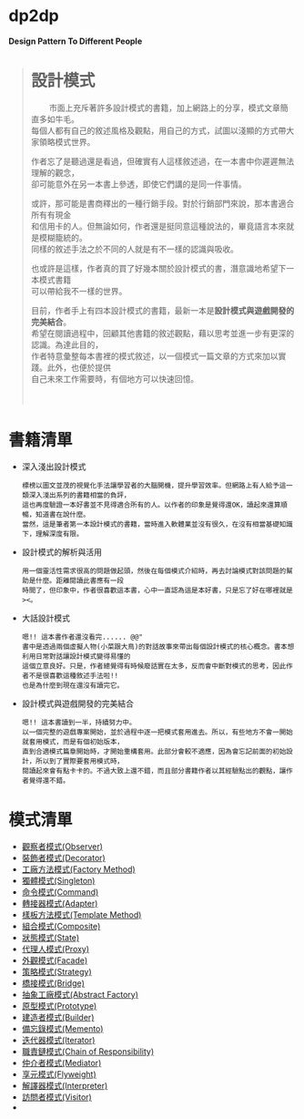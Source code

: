 # dp2dp
**Design Pattern To Different People**

 >
 > # 設計模式
 > &nbsp;&nbsp;&nbsp;&nbsp;&nbsp;&nbsp;&nbsp;
 > 市面上充斥著許多設計模式的書籍，加上網路上的分享，模式文章簡直多如牛毛。<br/>
 > 每個人都有自己的敘述風格及觀點，用自己的方式，試圖以淺顯的方式帶大家領略模式世界。<br/>
 >
 > 作者忘了是聽過還是看過，但確實有人這樣敘述過，在一本書中你遲遲無法理解的觀念，<br/>
 > 卻可能意外在另一本書上參透，即使它們講的是同一件事情。<br/>
 >
 > 或許，那可能是書商釋出的一種行銷手段。對於行銷部門來說，那本書適合所有有現金<br/>
 > 和信用卡的人。但無論如何，作者還是挺同意這種說法的，畢竟語言本來就是模糊籠統的。<br/>
 > 同樣的敘述手法之於不同的人就是有不一樣的認識與吸收。<br/>
 >
 > 也或許是這樣，作者真的買了好幾本關於設計模式的書，潛意識地希望下一本模式書籍<br/>
 > 可以帶給我不一樣的世界。<br/>
 >
 > 目前，作者手上有四本設計模式的書籍，最新一本是**設計模式與遊戲開發的完美結合**。<br/>
 > 希望在閱讀過程中，回顧其他書籍的敘述觀點，藉以思考並進一步有更深的認識。為達此目的，<br/>
 > 作者特意彙整每本書裡的模式敘述，以一個模式一篇文章的方式來加以實踐。此外，也便於提供<br/>
 > 自己未來工作需要時，有個地方可以快速回憶。<br/>
 > ###### &nbsp;
 >

書籍清單
 ====
  - 深入淺出設計模式
    ```
    標榜以圖文並茂的視覺化手法讓學習者的大腦開機，提升學習效率。但網路上有人給予這一類深入淺出系列的書籍相當的負評，
    這也再度驗證一本好書並不見得適合所有的人。以作者的印象是覺得還OK，讀起來還算順暢，知道書在說什麼。
    當然，這是筆者第一本設計模式的書籍，當時進入軟體業並沒有很久，在沒有相當基礎知識下，理解深度有限。
    ```
  - 設計模式的解析與活用
    ```
    用一個靈活性需求很高的問題做起頭，然後在每個模式介紹時，再去討論模式對該問題的幫助是什麼。距離閱讀此書應有一段
    時間了，但印象中，作者很喜歡這本書，心中一直認為這是本好書，只是忘了好在哪裡就是><。
    ```
  - 大話設計模式
    ```
    嗯!! 這本書作者還沒看完...... @@"
    書中是透過兩個虛擬人物(小菜跟大鳥)的對話故事來帶出每個設計模式的核心概念。書本想利用日常對話讓設計模式變得易懂的
    這個立意良好。只是，作者總覺得有時候廢話實在太多，反而會中斷對模式的思考，因此作者不是很喜歡這種敘述手法啦!!
    也是為什麼到現在還沒有讀完它。
     ```
  - 設計模式與遊戲開發的完美結合
    ```
    嗯!! 這本書讀到一半，持續努力中。
    以一個完整的遊戲專案開始，並於過程中逐一把模式套用進去。所以，有些地方不會一開始就套用模式，而是有個初始版本，
    直到合適模式篇章開始時，才開始重構套用。此部分會較不適應，因為會忘記前面的初始設計，所以到了實際要套用模式時，
    閱讀起來會有點卡卡的。不過大致上還不錯，而且部分書籍作者以其經驗點出的觀點，讓作者覺得還不錯。
    ```

模式清單
  ====
 - [觀察者模式(Observer)](https://github.com/Internaltide/dp2dp/tree/master/articles/Observer.md)
 - [裝飾者模式(Decorator)](https://github.com/Internaltide/dp2dp/tree/master/articles/Decorator.md)
 - [工廠方法模式(Factory Method)](https://github.com/Internaltide/dp2dp/tree/master/articles/Factory%20Mehtod.md)
 - [獨體模式(Singleton)](https://github.com/Internaltide/dp2dp/tree/master/articles/Singletom.md)
 - [命令模式(Command)](https://github.com/Internaltide/dp2dp/tree/master/articles/Command.md)
 - [轉接器模式(Adapter)](https://github.com/Internaltide/dp2dp/tree/master/articles/Adapter.md)
 - [樣板方法模式(Template Method)](https://github.com/Internaltide/dp2dp/tree/master/articles/Template%20Mehtod.md)
 - [組合模式(Composite)](https://github.com/Internaltide/dp2dp/tree/master/articles/Composite.md)
 - [狀態模式(State)](https://github.com/Internaltide/dp2dp/tree/master/articles/State.md)
 - [代理人模式(Proxy)](https://github.com/Internaltide/dp2dp/tree/master/articles/Proxy.md)
 - [外觀模式(Facade)](https://github.com/Internaltide/dp2dp/tree/master/articles/Facade.md)
 - [策略模式(Strategy)](https://github.com/Internaltide/dp2dp/tree/master/articles/Strategy.md)
 - [橋接模式(Bridge)](https://github.com/Internaltide/dp2dp/tree/master/articles/Bridge.md)
 - [抽象工廠模式(Abstract Factory)](https://github.com/Internaltide/dp2dp/tree/master/articles/Abstract%20Factory.md)
 - [原型模式(Prototype)](https://github.com/Internaltide/dp2dp/tree/master/articles/Prototype.md)
 - [ 建造者模式(Builder)](https://github.com/Internaltide/dp2dp/tree/master/articles/Builder.md)
 - [備忘錄模式(Memento)](https://github.com/Internaltide/dp2dp/tree/master/articles/Memento.md)
 - [迭代器模式(Iterator)](https://github.com/Internaltide/dp2dp/tree/master/articles/Iterator.md)
 - [職責鏈模式(Chain of Responsibility)](https://github.com/Internaltide/dp2dp/tree/master/articles/Chain%20of%20Responsibility.md)
 - [仲介者模式(Mediator)](https://github.com/Internaltide/dp2dp/tree/master/articles/Mediator.md)
 - [享元模式(Flyweight)](https://github.com/Internaltide/dp2dp/tree/master/articles/Flyweight.md)
 - [解譯器模式(Interpreter)](https://github.com/Internaltide/dp2dp/tree/master/articles/Interpreter.md)
 - [訪問者模式(Visitor)](https://github.com/Internaltide/dp2dp/tree/master/articles/Visitor.md)
 - [ ](https://ec-supplier.books.com.tw/profile/prints)
